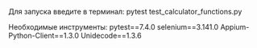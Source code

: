 Для запуска введите в терминал: pytest test_calculator_functions.py


Необходимые инструменты:
pytest==7.4.0
selenium==3.141.0
Appium-Python-Client==1.3.0
Unidecode==1.3.6